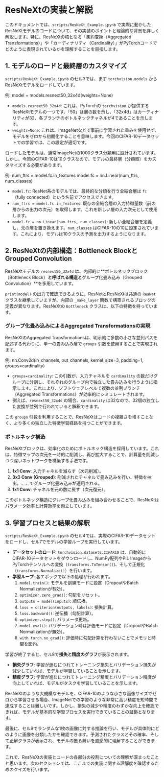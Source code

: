 # ResNeXtの実装と解説

このドキュメントでは、`scripts/ResNeXt_Example.ipynb` で実際に動かしたResNeXtモデルのコードについて、その実装のポイントと理論的な背景を詳しく解説します。特に、ResNeXtの核となる「集約変換（Aggregated Transformations）」や「カーディナリティ（Cardinality）」がPyTorchコードでどのように表現されているかを理解することを目指します。

## 1. モデルのロードと最終層のカスタマイズ

`scripts/ResNeXt_Example.ipynb` のセル3では、まず `torchvision.models` からResNeXtモデルをロードしています。

例: model = models.resnext50_32x4d(weights=None)

* `models.resnext50_32x4d`: これは、PyTorchの `torchvision` が提供するResNeXtモデルの一つです。「50」は層の数を示し、「32x4d」はカーディナリティが32、各ブランチのボトルネックチャネルが4であることを示します。
* `weights=None`: これは、ImageNetなどで事前に学習された重みを使用せず、モデルをゼロから初期化することを意味します。今回のCIFAR-10データセットでの学習では、この設定が適切です。

ロードしたモデルは、通常ImageNetの1000クラス分類用に設計されています。しかし、今回のCIFAR-10は10クラスなので、モデルの最終層（分類器）をカスタマイズする必要があります。

例:
num_ftrs = model.fc.in_features
model.fc = nn.Linear(num_ftrs, num_classes)

* `model.fc`: ResNet系のモデルでは、最終的な分類を行う全結合層は `fc`（fully connected）という名前でアクセスできます。
* `num_ftrs = model.fc.in_features`: 既存の全結合層の入力特徴量数（前の層からの出力の次元）を取得します。これを新しい層の入力次元として使用します。
* `model.fc = nn.Linear(num_ftrs, num_classes)`: 新しい全結合層を定義し、元の層を置き換えます。`num_classes` はCIFAR-10の10に設定されています。これにより、モデルは10クラスの予測を出力するようになります。

## 2. ResNeXtの内部構造：Bottleneck BlockとGrouped Convolution

ResNeXtモデルの `resnext50_32x4d` は、内部的に**ボトルネックブロック（Bottleneck Block）**と呼ばれる構造と**グループ化畳み込み（Grouped Convolution）**を多用しています。

`print(model)` の出力で確認できるように、ResNetとResNeXtは共通の `ResNet` クラスを継承していますが、内部の `_make_layer` 関数で構築されるブロックの定義が異なります。ResNeXtの `Bottleneck` クラスは、以下の特徴を持っています。

### グループ化畳み込みによるAggregated Transformationsの実現

ResNeXtのAggregated Transformationsは、明示的に多数の小さな並列パスを記述する代わりに、単一の畳み込み層で `groups` 引数を使用することで実現されます。

例:
nn.Conv2d(in_channels, out_channels, kernel_size=3, padding=1, groups=cardinality)

* `groups=cardinality`: この引数が、入力チャネルを `cardinality` の数だけグループに分割し、それぞれのグループ内で独立した畳み込みを行うように指示します。これにより、ソフトウェアレベルで複数の並列ブランチ（Aggregated Transformations）が効率的にシミュレートされます。
* 例えば、`resnext50_32x4d` の場合、`cardinality` は32なので、32個の独立した変換が並列で行われていると解釈できます。

この `groups` 引数を利用することで、ResNeXtはコードの複雑さを増すことなく、より多くの独立した特徴学習経路を持つことができます。

### ボトルネック構造

ResNeXtブロックは、効率化のためにボトルネック構造を採用しています。これは、特徴マップの次元を一時的に削減し、再び拡大することで、計算量を削減しつつ深いネットワークを構築する手法です。

1.  **1x1 Conv**: 入力チャネルを減らす（次元削減）。
2.  **3x3 Conv (Grouped)**: 削減されたチャネルで畳み込みを行い、特徴を抽出。ここでグループ化畳み込みが適用される。
3.  **1x1 Conv**: チャネルを元の数に戻す（次元復元）。

このボトルネック構造にグループ化畳み込みを組み合わせることで、ResNeXtはパラメータ効率と計算効率を両立しています。

## 3. 学習プロセスと結果の解釈

`scripts/ResNeXt_Example.ipynb` のセル4では、実際のCIFAR-10データセットをロードし、セル7でモデルの学習ループを実行しています。

* **データセットのロード**: `torchvision.datasets.CIFAR10` は、自動的にCIFAR-10データセットをダウンロードし、NumPy配列やPIL ImageからPyTorchテンソルへの変換（`transforms.ToTensor()`)、そして正規化（`transforms.Normalize()`）を行います。
* **学習ループ**: 各エポックで以下の処理が行われます。
    1.  `model.train()`: モデルを訓練モードに設定（DropoutやBatch Normalizationが有効）。
    2.  `optimizer.zero_grad()`: 勾配をリセット。
    3.  `outputs = model(inputs)`: 順伝播。
    4.  `loss = criterion(outputs, labels)`: 損失計算。
    5.  `loss.backward()`: 逆伝播（勾配計算）。
    6.  `optimizer.step()`: パラメータ更新。
    7.  `model.eval()`: バリデーション時は評価モードに設定（DropoutやBatch Normalizationが無効）。
    8.  `with torch.no_grad()`: 評価時に勾配計算を行わないことでメモリと時間を節約。

学習が終了すると、セル8で**損失と精度のグラフ**が表示されます。
* **損失グラフ**: 学習が進むにつれてトレーニング損失とバリデーション損失が減少していれば、モデルが学習していることを示します。
* **精度グラフ**: 学習が進むにつれてトレーニング精度とバリデーション精度が向上していれば、モデルがタスクを学習していることを示します。

ResNeXtのような大規模なモデルを、CIFAR-10のような小さな画像サイズでゼロから学習させる場合、ImageNetでの学習のような非常に高い精度を短時間で達成することは難しいです。しかし、損失の減少や精度のわずかな向上を確認できれば、モデルが基本的な学習プロセスを実行できていることの証拠となります。

最後に、セル9でランダムな1枚の画像に対する推論を行い、モデルが具体的にどのように画像を分類したかを確認できます。予測されたクラスとその確率、そして正解クラスが表示され、モデルの振る舞いを直感的に理解することができます。

これで、ResNeXtの実装とコードの各部分の役割についての理解が深まったことと思います。次のセクションでは、ここまでの実装に関する理解度を確認するためのクイズを行います。